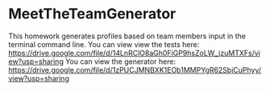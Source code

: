 # MeetTheTeamGenerator
This homework generates profiles based on team members input in the terminal command line. 
You can view view the tests here: https://drive.google.com/file/d/14LnRClO8aGh0FiGP9hsZoLW_jzuMTXFs/view?usp=sharing
You can view the generator here: https://drive.google.com/file/d/1zPUCJMNBXK1EOb1MMPYgR62SbjCuPhyy/view?usp=sharing
